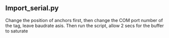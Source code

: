 ## Import_serial.py 
Change the position of anchors first, then change the COM port number of the tag, leave baudrate asis. Then run the script, allow 2 secs for the buffer to saturate 
